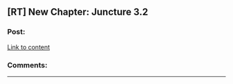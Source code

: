 ## [RT] New Chapter: Juncture 3.2

### Post:

[Link to content](http://junctureserial.blogspot.com/2015/11/juncture-32.html)

### Comments:

---

